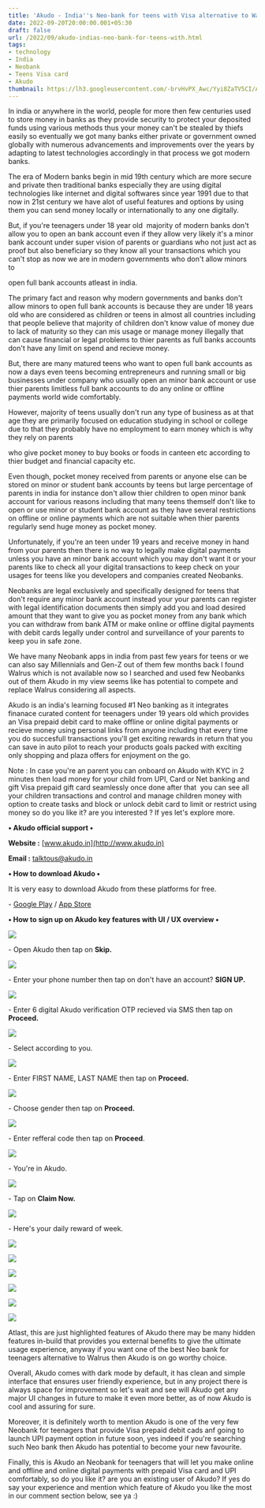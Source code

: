 ```yaml
---
title: 'Akudo - India''s Neo-bank for teens with Visa alternative to Walrus.'
date: 2022-09-20T20:00:00.001+05:30
draft: false
url: /2022/09/akudo-indias-neo-bank-for-teens-with.html
tags: 
- technology
- India
- Neobank
- Teens Visa card
- Akudo
thumbnail: https://lh3.googleusercontent.com/-brvHvPX_Awc/Yyi8ZaTV5CI/AAAAAAAAN3Q/5rbmnbj-eCoQB0KMZ19ZEZd4b_zeK0aTgCNcBGAsYHQ/s1600/1663614049929490-0.png
---
```


  

  

In india or anywhere in the world, people for more then few centuries used to store money in banks as they provide security to protect your deposited funds using various methods thus your money can't be stealed by thiefs easily so eventually we got many banks either private or government owned globally with numerous advancements and improvements over the years by adapting to latest technologies accordingly in that process we got modern banks.

  

The era of Modern banks begin in mid 19th century which are more secure and private then traditional banks especially they are using digital technologies like internet and digital softwares since year 1991 due to that now in 21st century we have alot of useful features and options by using them you can send money locally or internationally to any one digitally.

  

But, if you're teenagers under 18 year old  majority of modern banks don't allow you to open an bank account even if they allow very likely it's a minor bank account under super vision of parents or guardians who not just act as proof but also beneficiary so they know all your transactions which you can't stop as now we are in modern governments who don't allow minors to 

open full bank accounts atleast in india.

  

The primary fact and reason why modern governments and banks don't allow minors to open full bank accounts is because they are under 18 years old who are considered as children or teens in almost all countries including that people believe that majority of children don't know value of money due to lack of maturity so they can mis usage or manage money illegally that can cause financial or legal problems to thier parents as full banks accounts don't have any limit on spend and recieve money.

  

But, there are many matured teens who want to open full bank accounts as now a days even teens becoming entrepreneurs and running small or big businesses under company who usually open an minor bank account or use thier parents limitless full bank accounts to do any online or offline payments world wide comfortably.

  

However, majority of teens usually don't run any type of business as at that age they are primarily focused on education studying in school or college due to that they probably have no employment to earn money which is why they rely on parents 

who give pocket money to buy books or foods in canteen etc according to thier budget and financial capacity etc.

  

Even though, pocket money received from parents or anyone else can be stored on minor or student bank accounts by teens but large percentage of parents in india for instance don't allow thier children to open minor bank account for various reasons including that many teens themself don't like to open or use minor or student bank account as they have several restrictions on offline or online payments which are not suitable when thier parents regularly send huge money as pocket money.

  

Unfortunately, if you're an teen under 19 years and receive money in hand from your parents then there is no way to legally make digital payments unless you have an minor bank account which you may don't want it or your parents like to check all your digital transactions to keep check on your usages for teens like you developers and companies created Neobanks.

  

Neobanks are legal exclusively and specifically designed for teens that don't require any minor bank account instead your your parents can register with legal identification documents then simply add you and load desired amount that they want to give you as pocket money from any bank which you can withdraw from bank ATM or make online or offline digital payments with debit cards legally under control and surveillance of your parents to keep you in safe zone.

  

We have many Neobank apps in india from past few years for teens or we can also say Millennials and Gen-Z out of them few months back I found Walrus which is not available now so I searched and used few Neobanks out of them Akudo in my view seems like has potential to compete and replace Walrus considering all aspects.

  

Akudo is an india's learning focused #1 Neo banking as it integrates finanace curated content for teenagers under 19 years old which provides an Visa prepaid debit card to make offline or online digital payments or recieve money using personal links from anyone including that every time you do succesfull transactions you'll get exciting rewards in return that you can save in auto pilot to reach your products goals packed with exciting only shopping and plaza offers for enjoyment on the go.

  

Note : In case you're an parent you can onboard on Akudo with KYC in 2 minutes then load money for your child from UPI, Card or Net banking and gift Visa prepaid gift card seamlessly once done after that  you can see all your children transactions and control and manage children money with option to create tasks and block or unlock debit card to limit or restrict using money so do you like it? are you interested ? If yes let's explore more.

  

**• Akudo official support •**

**Website :** [www.akudo.in](http://www.akudo.in)

**Email :** [talktous@akudo.in](mailto:talktous@akudo.in)

  

**• How to download Akudo •**

It is very easy to download Akudo from these platforms for free.

  

\- [Google Play](https://play.google.com/store/apps/details?id=akudo.technologies) / [App Store](https://apps.apple.com/in/app/akudo/id1561856708)

**• How to sign up on Akudo key features with UI / UX overview •**

 ![](https://lh3.googleusercontent.com/-LJPj7TAdz2w/Yyi8YciECzI/AAAAAAAAN3I/0KmTlX1Go5IXatDG7F-LRV2UstMIvEkXgCNcBGAsYHQ/s1600/1663614046055352-1.png) 

  

\- Open Akudo then tap on **Skip.**

 **![](https://lh3.googleusercontent.com/-uwIsOt5edEQ/Yyi8XYyLwTI/AAAAAAAAN3E/4Ypuzn2flxQMyr559L57d5CFleOd9xUggCNcBGAsYHQ/s1600/1663614042484634-2.png)** 

\- Enter your phone number then tap on don't have an account? **SIGN UP.**

 **![](https://lh3.googleusercontent.com/-VOrnz4ViKSk/Yyi8WaFoPjI/AAAAAAAAN3A/qnukODISvDInPyLwAhjfO-YqW2CmFmMaQCNcBGAsYHQ/s1600/1663614038657843-3.png)** 

  

\- Enter 6 digital Akudo verification OTP recieved via SMS then tap on **Proceed.**

 **![](https://lh3.googleusercontent.com/-uZKQyeGAxgk/Yyi8VZtsLlI/AAAAAAAAN28/HKkO3d6QmS8uQu7l21csL1t1fYNk2yMUgCNcBGAsYHQ/s1600/1663614034031274-4.png)** 

\- Select according to you.

  

 ![](https://lh3.googleusercontent.com/-pi_9bqfClLA/Yyi8Ue9pMtI/AAAAAAAAN24/sk_toksWoPAsQVP_2Q61Cd7Dy0MpTHLJQCNcBGAsYHQ/s1600/1663614030191047-5.png) 

  

\- Enter FIRST NAME, LAST NAME then tap on **Proceed.**

 **![](https://lh3.googleusercontent.com/-eWYdlCHFMbA/Yyi8TZmPY3I/AAAAAAAAN20/B-ouEMJ9pNUWMP3WZ3P5RZPQFMMCqV12ACNcBGAsYHQ/s1600/1663614026305648-6.png)** 

\- Choose gender then tap on **Proceed.**

 ![](https://lh3.googleusercontent.com/-UYG99NRnGQQ/Yyi8SQqwMpI/AAAAAAAAN2w/EVyVAboWi7E-JiDleVjaaMDNqm-zH0iEgCNcBGAsYHQ/s1600/1663614022470178-7.png) 

  

\- Enter refferal code then tap on **Proceed**.  

  

 ![](https://lh3.googleusercontent.com/-6DefzeBrn-w/Yyi8RWRq64I/AAAAAAAAN2s/h6JHN9mq3uAVO7y4l4aYyFXkjotJVvEJwCNcBGAsYHQ/s1600/1663614018469710-8.png) 

  

\- You're in Akudo.

  

 ![](https://lh3.googleusercontent.com/-bFcGVdHcuPw/Yyi8QV5N9eI/AAAAAAAAN2o/CCwW4VPu394tUtd7LbJ1c26h1B3lhx2ZwCNcBGAsYHQ/s1600/1663614013904924-9.png) 

  

\- Tap on **Claim Now.**

 **![](https://lh3.googleusercontent.com/-yzPHfWR1nI0/Yyi8PWoOnjI/AAAAAAAAN2k/iMSj6dHOHmY50TjL1RoC0VziLA96Gm4fQCNcBGAsYHQ/s1600/1663614009346038-10.png)** 

\- Here's your daily reward of week.

  

 ![](https://lh3.googleusercontent.com/-FtqymVA1VJI/Yyi8OAug7mI/AAAAAAAAN2g/bCvxvBp9Ep8j47ZjgCrZRrr5VA6rfrS4wCNcBGAsYHQ/s1600/1663614004673772-11.png) 

  

 ![](https://lh3.googleusercontent.com/-ZarAfvmV-ME/Yyi8MwPM7pI/AAAAAAAAN2c/3q4xbHyCFeU_BODOSa01UsQHbeXJd59xgCNcBGAsYHQ/s1600/1663614000682560-12.png) 

  

 ![](https://lh3.googleusercontent.com/-Y4Zb3anJK9o/Yyi8L66b7YI/AAAAAAAAN2Y/oyYvvQmxQ00er5lbIMIluSUnDLz8wIoIwCNcBGAsYHQ/s1600/1663613996658026-13.png) 

  

 ![](https://lh3.googleusercontent.com/-YqQxcB3XEDE/Yyi8K1RbIfI/AAAAAAAAN2U/Z4uptkbgUhcdPMoiHm5crZtspLdvUc_-QCNcBGAsYHQ/s1600/1663613992450039-14.png) 

  

 ![](https://lh3.googleusercontent.com/-zpbB0ky6pbI/Yyi8J6nj7xI/AAAAAAAAN2Q/rSYYJ_niFdEZEcb910n020wenXITtI-yQCNcBGAsYHQ/s1600/1663613988292742-15.png) 

  

 ![](https://lh3.googleusercontent.com/-2msHaxI0_mU/Yyi8I8cxwGI/AAAAAAAAN2M/0mW70jABdDQZkMwyJrHz0Iv46B7C2KfwgCNcBGAsYHQ/s1600/1663613982316658-16.png) 

  

Atlast, this are just highlighted features of Akudo there may be many hidden features in-build that provides you external benefits to give the ultimate usage experience, anyway if you want one of the best Neo bank for teenagers alternative to Walrus then Akudo is on go worthy choice.

  

Overall, Akudo comes with dark mode by default, it has clean and simple interface that ensures user friendly experience, but in any project there is always space for improvement so let's wait and see will Akudo get any major UI changes in future to make it even more better, as of now Akudo is cool and assuring for sure.

  

Moreover, it is definitely worth to mention Akudo is one of the very few Neobank for teenagers that provide Visa prepaid debit cads anf going to launch UPI payment option in future soon, yes indeed if you're searching such Neo bank then Akudo has potential to become your new favourite.

  

Finally, this is Akudo an Neobank for teenagers that will let you make online and offline and online digital payments with prepaid Visa card and UPI comfortably, so do you like it? are you an existing user of Akudo? If yes do say your experience and mention which feature of Akudo you like the most in our comment section below, see ya :)